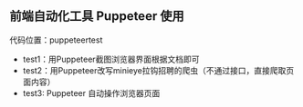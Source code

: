 ## 前端自动化工具 Puppeteer 使用

代码位置：puppeteertest
* test1：用Puppeteer截图浏览器界面根据文档即可
* test2：用Puppeteer改写minieye拉钩招聘的爬虫（不通过接口，直接爬取页面内容）
* test3: Puppeteer 自动操作浏览器页面
